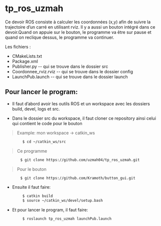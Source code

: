 # tp_ros_uzmah

Ce devoir ROS consiste à calculer les coordonnées (x,y) afin de suivre la trajectoire d’un carré en utilisant rviz.
Il y a aussi un bouton intégré dans ce devoir.Quand on appuie sur le bouton, le programme va être sur pause et quand on reclique dessus, le programme va continuer.

Les fichiers :
- CMakeLists.txt
- Package.xml
- Publisher.py -- qui se trouve dans le dossier src
- Coordonnee_rviz.rviz -- qui se trouve dans le dossier config
- LaunchPub.launch -- qui se trouve dans le dossier launch
  
## Pour lancer le program:

- Il faut d’abord avoir les outils ROS et un workspace avec les dossiers build, devel, logs et src.

- Dans le dossier src du workspace, il faut cloner ce repository ainsi celui qui contient le code pour le bouton
> Example: mon workspace -> catkin_ws
```sh
        $ cd ~/catkin_ws/src
```
> Ce programme
 ```sh
        $ git clone https://github.com/uzmah04/tp_ros_uzmah.git
```
> Pour le bouton
 ```sh
        $ git clone https://github.com/Kramoth/button_gui.git
```

- Ensuite il faut faire:
```sh
        $ catkin build
        $ source ~/catkin_ws/devel/setup.bash
```

- Et pour lancer le program, il faut faire:
```sh
        $ roslaunch tp_ros_uzmah launchPub.launch
```
